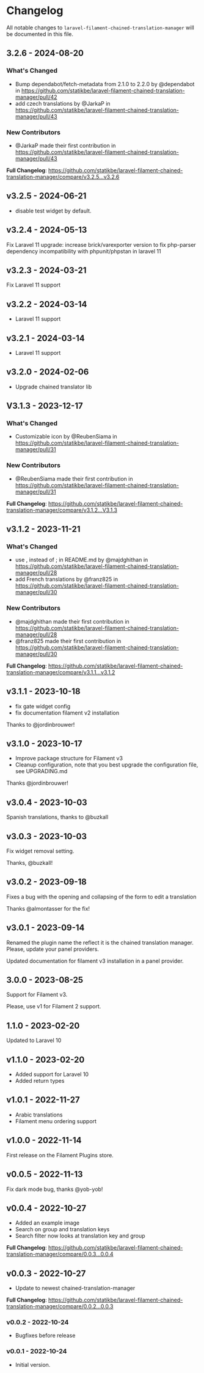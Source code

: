 # Changelog

All notable changes to `laravel-filament-chained-translation-manager` will be documented in this file.

## 3.2.6 - 2024-08-20

### What's Changed

* Bump dependabot/fetch-metadata from 2.1.0 to 2.2.0 by @dependabot in https://github.com/statikbe/laravel-filament-chained-translation-manager/pull/42
* add czech translations by @JarkaP in https://github.com/statikbe/laravel-filament-chained-translation-manager/pull/43

### New Contributors

* @JarkaP made their first contribution in https://github.com/statikbe/laravel-filament-chained-translation-manager/pull/43

**Full Changelog**: https://github.com/statikbe/laravel-filament-chained-translation-manager/compare/v3.2.5...v3.2.6

## v3.2.5 - 2024-06-21

- disable test widget by default.

## v3.2.4 - 2024-05-13

Fix Laravel 11 upgrade: increase brick/varexporter version to fix php-parser dependency incompatibility with phpunit/phpstan in laravel 11

## v3.2.3 - 2024-03-21

Fix Laravel 11 support

## v3.2.2 - 2024-03-14

- Laravel 11 support

## v3.2.1 - 2024-03-14

- Laravel 11 support

## v3.2.0 - 2024-02-06

- Upgrade chained translator lib

## V3.1.3 - 2023-12-17

### What's Changed

* Customizable icon by @ReubenSiama in https://github.com/statikbe/laravel-filament-chained-translation-manager/pull/31

### New Contributors

* @ReubenSiama made their first contribution in https://github.com/statikbe/laravel-filament-chained-translation-manager/pull/31

**Full Changelog**: https://github.com/statikbe/laravel-filament-chained-translation-manager/compare/v3.1.2...V3.1.3

## v3.1.2 - 2023-11-21

### What's Changed

- use , instead of ; in README.md by @majdghithan in https://github.com/statikbe/laravel-filament-chained-translation-manager/pull/28
- add French translations by @franz825 in https://github.com/statikbe/laravel-filament-chained-translation-manager/pull/30

### New Contributors

- @majdghithan made their first contribution in https://github.com/statikbe/laravel-filament-chained-translation-manager/pull/28
- @franz825 made their first contribution in https://github.com/statikbe/laravel-filament-chained-translation-manager/pull/30

**Full Changelog**: https://github.com/statikbe/laravel-filament-chained-translation-manager/compare/v3.1.1...v3.1.2

## v3.1.1 - 2023-10-18

- fix gate widget config
- fix documentation filament v2 installation

Thanks to @jordinbrouwer!

## v3.1.0 - 2023-10-17

- Improve package structure for Filament v3
- Cleanup configuration, note that you best upgrade the configuration file, see UPGRADING.md

Thanks @jordinbrouwer!

## v3.0.4 - 2023-10-03

Spanish translations, thanks to @buzkall

## v3.0.3 - 2023-10-03

Fix widget removal setting.

Thanks, @buzkall!

## v3.0.2 - 2023-09-18

Fixes a bug with the opening and collapsing of the form to edit a translation

Thanks @almontasser for the fix!

## v3.0.1 - 2023-09-14

Renamed the plugin name the reflect it is the chained translation manager.
Please, update your panel providers.

Updated documentation for filament v3 installation in a panel provider.

## 3.0.0 - 2023-08-25

Support for Filament v3.

Please, use v1 for Filament 2 support.

## 1.1.0 - 2023-02-20

Updated to Laravel 10

## v1.1.0 - 2023-02-20

- Added support for Laravel 10
- Added return types

## v1.0.1 - 2022-11-27

- Arabic translations
- Filament menu ordering support

## v1.0.0 - 2022-11-14

First release on the Filament Plugins store.

## v0.0.5 - 2022-11-13

Fix dark mode bug, thanks @yob-yob!

## v0.0.4 - 2022-10-27

- Added an example image
- Search on group and translation keys
- Search filter now looks at translation key and group

**Full Changelog**: https://github.com/statikbe/laravel-filament-chained-translation-manager/compare/0.0.3...0.0.4

## v0.0.3 - 2022-10-27

- Update to newest chained-translation-manager

**Full Changelog**: https://github.com/statikbe/laravel-filament-chained-translation-manager/compare/0.0.2...0.0.3

### v0.0.2 - 2022-10-24

- Bugfixes before release

### v0.0.1 - 2022-10-24

- Initial version.
